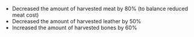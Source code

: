 - Decreased the amount of harvested meat by 80% (to balance reduced meat cost)
- Decreased the amount of harvested leather by 50%
- Increased the amount of harvested bones by 60%
